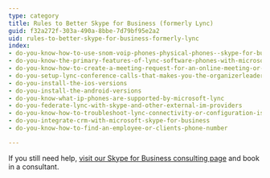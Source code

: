 ```yaml
---
type: category
title: Rules to Better Skype for Business (formerly Lync)
guid: f32a272f-303a-490a-8bbe-7d79bf95e2a2
uid: rules-to-better-skype-for-business-formerly-lync
index:
- do-you-know-how-to-use-snom-voip-phones-physical-phones--skype-for-business
- do-you-know-the-primary-features-of-lync-software-phones-with-microsoft-lync
- do-you-know-how-to-create-a-meeting-request-for-an-online-meeting-or-conference-call
- do-you-setup-lync-conference-calls-that-makes-you-the-organizerleaderpresenter
- do-you-install-the-ios-versions
- do-you-install-the-android-versions
- do-you-know-what-ip-phones-are-supported-by-microsoft-lync
- do-you-federate-lync-with-skype-and-other-external-im-providers
- do-you-know-how-to-troubleshoot-lync-connectivity-or-configuration-issues
- do-you-integrate-crm-with-microsoft-skype-for-business
- do-you-know-how-to-find-an-employee-or-clients-phone-number

---
```

<p>​​​​​If you still need help,&#160;<a href="https&#58;//www.ssw.com.au/ssw/Consulting/Skype-for-Business.aspx">visit our Skype for Business&#160;consulting page​</a>​&#160;and book in&#160;a consultant.​​<br></p>


